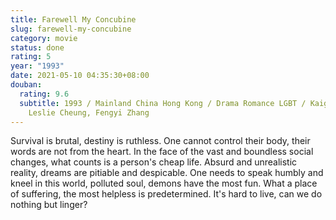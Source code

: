 ```yaml
---
title: Farewell My Concubine
slug: farewell-my-concubine
category: movie
status: done
rating: 5
year: "1993"
date: 2021-05-10 04:35:30+08:00
douban:
  rating: 9.6
  subtitle: 1993 / Mainland China Hong Kong / Drama Romance LGBT / Kaige Chen /
    Leslie Cheung, Fengyi Zhang
---
```


Survival is brutal, destiny is ruthless. One cannot control their body, their words are not from the heart. In the face of the vast and boundless social changes, what counts is a person's cheap life. Absurd and unrealistic reality, dreams are pitiable and despicable. One needs to speak humbly and kneel in this world, polluted soul, demons have the most fun. What a place of suffering, the most helpless is predetermined. It's hard to live, can we do nothing but linger?
